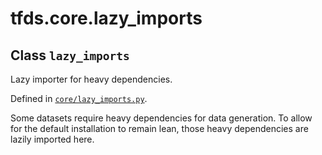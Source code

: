 <div itemscope itemtype="http://developers.google.com/ReferenceObject">
<meta itemprop="name" content="tfds.core.lazy_imports" />
<meta itemprop="path" content="Stable" />
</div>

# tfds.core.lazy_imports

## Class `lazy_imports`

Lazy importer for heavy dependencies.

Defined in [`core/lazy_imports.py`](https://github.com/tensorflow/datasets/tree/master/tensorflow_datasets/core/lazy_imports.py).

<!-- Placeholder for "Used in" -->

Some datasets require heavy dependencies for data generation. To allow for
the default installation to remain lean, those heavy dependencies are
lazily imported here.

